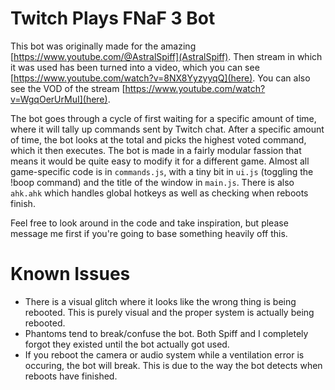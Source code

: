 # Twitch Plays FNaF 3 Bot
This bot was originally made for the amazing [https://www.youtube.com/@AstralSpiff](AstralSpiff).
Then stream in which it was used has been turned into a video, which you can see [https://www.youtube.com/watch?v=8NX8YyzyyqQ](here).
You can also see the VOD of the stream [https://www.youtube.com/watch?v=WgqOerUrMuI](here).

The bot goes through a cycle of first waiting for a specific amount of time, where it will tally up commands sent by Twitch chat.
After a specific amount of time, the bot looks at the total and picks the highest voted command, which it then executes.
The bot is made in a fairly modular fassion that means it would be quite easy to modify it for a different game.
Almost all game-specific code is in `commands.js`, with a tiny bit in `ui.js` (toggling the !boop command) and the title of the window in `main.js`.
There is also `ahk.ahk` which handles global hotkeys as well as checking when reboots finish.

Feel free to look around in the code and take inspiration, but please message me first if you're going to base something heavily off this.

# Known Issues
- There is a visual glitch where it looks like the wrong thing is being rebooted. This is purely visual and the proper system is actually being rebooted.
- Phantoms tend to break/confuse the bot. Both Spiff and I completely forgot they existed until the bot actually got used.
- If you reboot the camera or audio system while a ventilation error is occuring, the bot will break. This is due to the way the bot detects when reboots have finished.
